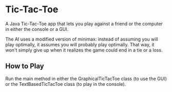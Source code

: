 # Tic-Tac-Toe

A Java Tic-Tac-Toe app that lets you play against a friend or the computer in either the console or a GUI.

The AI uses a modified version of minimax: instead of assuming you will play optimally, it assumes you will probably play optimally. That way, it won't simply give up when it realizes the game could end in a tie or a loss.

## How to Play

Run the main method in either the GraphicalTicTacToe class (to use the GUI) or the TextBasedTicTacToe class (to play in the console).

